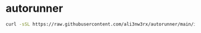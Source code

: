 # autorunner
```bash
curl -sSL https://raw.githubusercontent.com/ali3nw3rx/autorunner/main/install.sh | bash
```
